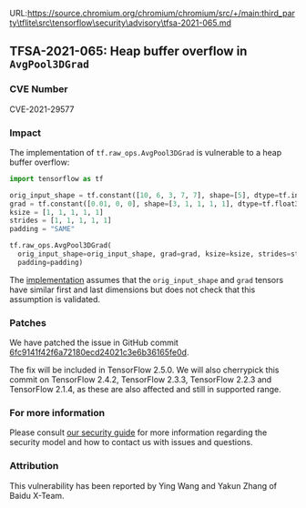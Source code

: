 URL:https://source.chromium.org/chromium/chromium/src/+/main:third_party\tflite\src\tensorflow\security\advisory\tfsa-2021-065.md
## TFSA-2021-065: Heap buffer overflow in `AvgPool3DGrad`

### CVE Number
CVE-2021-29577

### Impact
The implementation of `tf.raw_ops.AvgPool3DGrad` is vulnerable to a heap buffer
overflow:

```python
import tensorflow as tf

orig_input_shape = tf.constant([10, 6, 3, 7, 7], shape=[5], dtype=tf.int32)
grad = tf.constant([0.01, 0, 0], shape=[3, 1, 1, 1, 1], dtype=tf.float32)
ksize = [1, 1, 1, 1, 1]
strides = [1, 1, 1, 1, 1]
padding = "SAME"

tf.raw_ops.AvgPool3DGrad(
  orig_input_shape=orig_input_shape, grad=grad, ksize=ksize, strides=strides,
  padding=padding)
```

The
[implementation](https://github.com/tensorflow/tensorflow/blob/d80ffba9702dc19d1fac74fc4b766b3fa1ee976b/tensorflow/core/kernels/pooling_ops_3d.cc#L376-L450)
assumes that the `orig_input_shape` and `grad` tensors have similar first and
last dimensions but does not check that this assumption is validated.

### Patches
We have patched the issue in GitHub commit
[6fc9141f42f6a72180ecd24021c3e6b36165fe0d](https://github.com/tensorflow/tensorflow/commit/6fc9141f42f6a72180ecd24021c3e6b36165fe0d).

The fix will be included in TensorFlow 2.5.0. We will also cherrypick this
commit on TensorFlow 2.4.2, TensorFlow 2.3.3, TensorFlow 2.2.3 and TensorFlow
2.1.4, as these are also affected and still in supported range.

### For more information
Please consult [our security
guide](https://github.com/tensorflow/tensorflow/blob/master/SECURITY.md) for
more information regarding the security model and how to contact us with issues
and questions.

### Attribution
This vulnerability has been reported by Ying Wang and Yakun Zhang of Baidu
X-Team.
